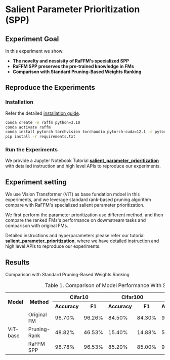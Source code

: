 # Salient Parameter Prioritization (SPP)

## Experiment Goal

In this experiment we show:

- **The novelty and nessisity of RaFFM's specialized SPP**
- **RaFFM SPP preserves the pre-trained knowledge in FMs**
- **Comparison with Standard Pruning-Based Weights Ranking**

## Reproduce the Experiments

### Installation

Refer the detailed [installation guide](../../README.md).

```bash
conda create -n raffm python=3.10
conda activate raffm
conda install pytorch torchvision torchaudio pytorch-cuda=12.1 -c pytorch -c nvidia
pip install -r requirements.txt
```

### Run the Experiments

We provide a Jupyter Notebook Tutorial **[salient_parameter_prioritization](./salient_parameter_prioritization.ipynb)** with detailed instruction and high level APIs to reproduce our experiments.

## Experiment setting

We use Vision Transformer (ViT) as base fundation mdoel in this experiments, and we leverage standard rank-based pruning algorithm compare with RaFFM's specialized salient parameter prioritization.

We first perform the parameter prioritization use different method, and then compare the ranked FMs's performance on dowmstream tasks and comparison with original FMs.

Detailed instructions and hyperparameters please refer our tutorial **[salient_parameter_prioritization](./salient_parameter_prioritization.ipynb)**, where we have detailed instruction and high level APIs to reproduce our experiments.

## Results

Comparison with Standard Pruning-Based Weights Ranking

<table>
  <caption>Table 1. Comparison of Model Performance With SPP</caption>

  <tr>
    <th rowspan="2">Model</th>
    <th rowspan="2">Method</th>
    <th colspan="2">Cifar10</th>
    <th colspan="2">Cifar100</th>
    <th colspan="2">Flower102</th>
  </tr>
  <tr>
    <th>Accuracy</th>
    <th>F1</th>
    <th>Accuracy</th>
    <th>F1</th>
    <th>Accuracy</th>
    <th>F1</th>
  </tr>
  <tr>
    <td rowspan="3">ViT-base</td>
    <td>Original FM</td>
    <td>96.70%</td>
    <td>96.26%</td>
    <td>84.50%</td>
    <td>84.30%</td>
    <td>98.20%</td>
    <td>97.85%</td>
  </tr>
  <tr>
    <td>Pruning-Rank</td>
    <td>48.82%</td>
    <td>46.53%</td>
    <td>15.40%</td>
    <td>14.88%</td>
    <td>55.60%</td>
    <td>54.70%</td>
  </tr>
  <tr>
    <td>RaFFM SPP</td>
    <td>96.78%</td>
    <td>96.53%</td>
    <td>85.20%</td>
    <td>85.00%</td>
    <td>98.50%</td>
    <td>98.10%</td>
  </tr>
</table>
